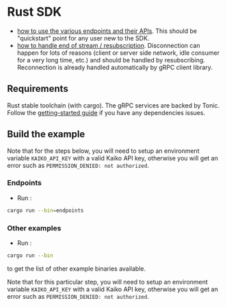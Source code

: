 # Rust SDK

- [how to use the various endpoints and their APIs](src/endpoints.rs).
This should be "quickstart" point for any user new to the SDK.
- [how to handle end of stream / resubscription](src/resubscribe.rs).
Disconnection can happen for lots of reasons (client or server side network, idle consumer for a very long time, etc.) and should be handled by resubscribing. Reconnection is already handled automatically by gRPC client library.

## Requirements

Rust stable toolchain (with cargo). The gRPC services are backed by Tonic. Follow the [getting-started guide](https://github.com/hyperium/tonic#getting-started) if you have any dependencies issues.

## Build the example

Note that for the steps below, you will need to setup an environment variable `KAIKO_API_KEY` with a valid Kaiko API key, otherwise you will get an error such as `PERMISSION_DENIED: not authorized`.

### Endpoints

- Run :

```bash
cargo run --bin=endpoints
```

### Other examples

- Run :

```bash
cargo run --bin
```

to get the list of other example binaries available.

Note that for this particular step, you will need to setup an environment variable `KAIKO_API_KEY` with a valid Kaiko API key, otherwise you will get an error such as `PERMISSION_DENIED: not authorized`.
